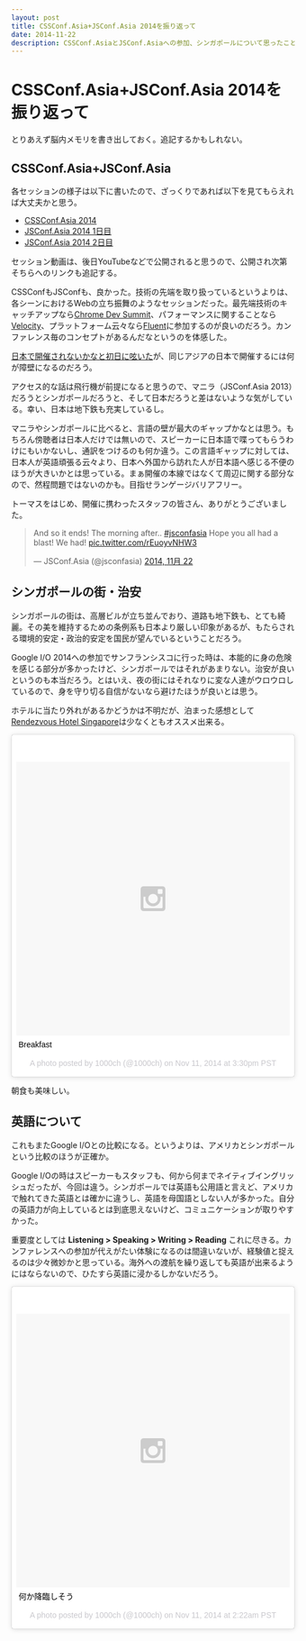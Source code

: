 ```yaml
---
layout: post
title: CSSConf.Asia+JSConf.Asia 2014を振り返って
date: 2014-11-22
description: CSSConf.AsiaとJSConf.Asiaへの参加、シンガポールについて思ったこと等。
---
```


# CSSConf.Asia+JSConf.Asia 2014を振り返って

とりあえず脳内メモリを書き出しておく。追記するかもしれない。

## CSSConf.Asia+JSConf.Asia

各セッションの様子は以下に書いたので、ざっくりであれば以下を見てもらえれば大丈夫かと思う。

- [CSSConf.Asia 2014](http://1000ch.net/posts/2014/cssconf-asia-2014.html)
- [JSConf.Asia 2014 1日目](http://1000ch.net/posts/2014/jsconf-asia-2014-1st.html)
- [JSConf.Asia 2014 2日目](http://1000ch.net/posts/2014/jsconf-asia-2014-2nd.html)

セッション動画は、後日YouTubeなどで公開されると思うので、公開され次第そちらへのリンクも追記する。

CSSConfもJSConfも、良かった。技術の先端を取り扱っているというよりは、各シーンにおけるWebの立ち振舞のようなセッションだった。最先端技術のキャッチアップなら[Chrome Dev Summit](https://developer.chrome.com/devsummit/)、パフォーマンスに関することなら[Velocity](http://velocityconf.com/)、プラットフォーム云々なら[Fluent](http://fluentconf.com)に参加するのが良いのだろう。カンファレンス毎のコンセプトがあるんだなというのを体感した。

[日本で開催されないかなと初日に呟いた](http://1000ch.net/posts/2014/singapore-the-1st-day.html)が、同じアジアの日本で開催するには何が障壁になるのだろう。

アクセス的な話は飛行機が前提になると思うので、マニラ（JSConf.Asia 2013）だろうとシンガポールだろうと、そして日本だろうと差はないような気がしている。幸い、日本は地下鉄も充実しているし。

マニラやシンガポールに比べると、言語の壁が最大のギャップかなとは思う。もちろん傍聴者は日本人だけでは無いので、スピーカーに日本語で喋ってもらうわけにもいかないし、通訳をつけるのも何か違う。この言語ギャップに対しては、日本人が英語頑張る云々より、日本へ外国から訪れた人が日本語へ感じる不便のほうが大きいかとは思っている。まぁ開催の本線ではなくて周辺に関する部分なので、然程問題ではないのかも。目指せランゲージバリアフリー。

トーマスをはじめ、開催に携わったスタッフの皆さん、ありがとうございました。

<blockquote class="twitter-tweet" lang="ja"><p>And so it ends! The morning after.. <a href="https://twitter.com/hashtag/jsconfasia?src=hash">#jsconfasia</a> Hope you all had a blast! We had! <a href="http://t.co/rEuoyvNHW3">pic.twitter.com/rEuoyvNHW3</a></p>&mdash; JSConf.Asia (@jsconfasia) <a href="https://twitter.com/jsconfasia/status/535958324500377600">2014, 11月 22</a></blockquote>

## シンガポールの街・治安

シンガポールの街は、高層ビルが立ち並んでおり、道路も地下鉄も、とても綺麗。その美を維持するための条例系も日本より厳しい印象があるが、もたらされる環境的安定・政治的安定を国民が望んでいるということだろう。

Google I/O 2014への参加でサンフランシスコに行った時は、本能的に身の危険を感じる部分が多かったけど、シンガポールではそれがあまりない。治安が良いというのも本当だろう。とはいえ、夜の街にはそれなりに変な人達がウロウロしているので、身を守り切る自信がないなら避けたほうが良いとは思う。

ホテルに当たり外れがあるかどうかは不明だが、泊まった感想として[Rendezvous Hotel Singapore](http://www.stayfareast.com/en/hotels/rendezvous-hotel-singapore.aspx)は少なくともオススメ出来る。

<blockquote class="instagram-media" data-instgrm-captioned data-instgrm-version="4" style=" background:#FFF; border:0; border-radius:3px; box-shadow:0 0 1px 0 rgba(0,0,0,0.5),0 1px 10px 0 rgba(0,0,0,0.15); margin: 1px; max-width:658px; padding:0; width:99.375%; width:-webkit-calc(100% - 2px); width:calc(100% - 2px);"><div style="padding:8px;"> <div style=" background:#F8F8F8; line-height:0; margin-top:40px; padding:50% 0; text-align:center; width:100%;"> <div style=" background:url(data:image/png;base64,iVBORw0KGgoAAAANSUhEUgAAACwAAAAsCAMAAAApWqozAAAAGFBMVEUiIiI9PT0eHh4gIB4hIBkcHBwcHBwcHBydr+JQAAAACHRSTlMABA4YHyQsM5jtaMwAAADfSURBVDjL7ZVBEgMhCAQBAf//42xcNbpAqakcM0ftUmFAAIBE81IqBJdS3lS6zs3bIpB9WED3YYXFPmHRfT8sgyrCP1x8uEUxLMzNWElFOYCV6mHWWwMzdPEKHlhLw7NWJqkHc4uIZphavDzA2JPzUDsBZziNae2S6owH8xPmX8G7zzgKEOPUoYHvGz1TBCxMkd3kwNVbU0gKHkx+iZILf77IofhrY1nYFnB/lQPb79drWOyJVa/DAvg9B/rLB4cC+Nqgdz/TvBbBnr6GBReqn/nRmDgaQEej7WhonozjF+Y2I/fZou/qAAAAAElFTkSuQmCC); display:block; height:44px; margin:0 auto -44px; position:relative; top:-22px; width:44px;"></div></div> <p style=" margin:8px 0 0 0; padding:0 4px;"> <a href="https://instagram.com/p/vo9k1_hp_n/" style=" color:#000; font-family:Arial,sans-serif; font-size:14px; font-style:normal; font-weight:normal; line-height:17px; text-decoration:none; word-wrap:break-word;" target="_top">Breakfast</a></p> <p style=" color:#c9c8cd; font-family:Arial,sans-serif; font-size:14px; line-height:17px; margin-bottom:0; margin-top:8px; overflow:hidden; padding:8px 0 7px; text-align:center; text-overflow:ellipsis; white-space:nowrap;">A photo posted by 1000ch (@1000ch) on <time style=" font-family:Arial,sans-serif; font-size:14px; line-height:17px;" datetime="2014-11-20T23:30:13+00:00">Nov 11, 2014 at 3:30pm PST</time></p></div></blockquote>

朝食も美味しい。

## 英語について

これもまたGoogle I/Oとの比較になる。というよりは、アメリカとシンガポールという比較のほうが正確か。

Google I/Oの時はスピーカーもスタッフも、何から何までネイティブイングリッシュだったが、今回は違う。シンガポールでは英語も公用語と言えど、アメリカで触れてきた英語とは確かに違うし、英語を母国語としない人が多かった。自分の英語力が向上しているとは到底思えないけど、コミュニケーションが取りやすかった。

重要度としては **Listening > Speaking > Writing > Reading** これに尽きる。カンファレンスへの参加が代えがたい体験になるのは間違いないが、経験値と捉えるのは少々微妙かと思っている。海外への渡航を繰り返しても英語が出来るようにはならないので、ひたすら英語に浸かるしかないだろう。

<blockquote class="instagram-media" data-instgrm-captioned data-instgrm-version="4" style=" background:#FFF; border:0; border-radius:3px; box-shadow:0 0 1px 0 rgba(0,0,0,0.5),0 1px 10px 0 rgba(0,0,0,0.15); margin: 1px; max-width:658px; padding:0; width:99.375%; width:-webkit-calc(100% - 2px); width:calc(100% - 2px);"><div style="padding:8px;"> <div style=" background:#F8F8F8; line-height:0; margin-top:40px; padding:50% 0; text-align:center; width:100%;"> <div style=" background:url(data:image/png;base64,iVBORw0KGgoAAAANSUhEUgAAACwAAAAsCAMAAAApWqozAAAAGFBMVEUiIiI9PT0eHh4gIB4hIBkcHBwcHBwcHBydr+JQAAAACHRSTlMABA4YHyQsM5jtaMwAAADfSURBVDjL7ZVBEgMhCAQBAf//42xcNbpAqakcM0ftUmFAAIBE81IqBJdS3lS6zs3bIpB9WED3YYXFPmHRfT8sgyrCP1x8uEUxLMzNWElFOYCV6mHWWwMzdPEKHlhLw7NWJqkHc4uIZphavDzA2JPzUDsBZziNae2S6owH8xPmX8G7zzgKEOPUoYHvGz1TBCxMkd3kwNVbU0gKHkx+iZILf77IofhrY1nYFnB/lQPb79drWOyJVa/DAvg9B/rLB4cC+Nqgdz/TvBbBnr6GBReqn/nRmDgaQEej7WhonozjF+Y2I/fZou/qAAAAAElFTkSuQmCC); display:block; height:44px; margin:0 auto -44px; position:relative; top:-22px; width:44px;"></div></div> <p style=" margin:8px 0 0 0; padding:0 4px;"> <a href="https://instagram.com/p/vss-nghpxE/" style=" color:#000; font-family:Arial,sans-serif; font-size:14px; font-style:normal; font-weight:normal; line-height:17px; text-decoration:none; word-wrap:break-word;" target="_top">何か降臨しそう</a></p> <p style=" color:#c9c8cd; font-family:Arial,sans-serif; font-size:14px; line-height:17px; margin-bottom:0; margin-top:8px; overflow:hidden; padding:8px 0 7px; text-align:center; text-overflow:ellipsis; white-space:nowrap;">A photo posted by 1000ch (@1000ch) on <time style=" font-family:Arial,sans-serif; font-size:14px; line-height:17px;" datetime="2014-11-22T10:22:09+00:00">Nov 11, 2014 at 2:22am PST</time></p></div></blockquote>